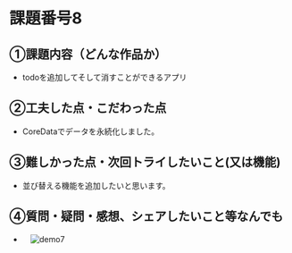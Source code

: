 # 課題番号8

## ①課題内容（どんな作品か）
- todoを追加してそして消すことができるアプリ

## ②工夫した点・こだわった点
- CoreDataでデータを永続化しました。

## ③難しかった点・次回トライしたいこと(又は機能)
-  並び替える機能を追加したいと思います。


## ④質問・疑問・感想、シェアしたいこと等なんでも
- 　![demo7](https://user-images.githubusercontent.com/85817557/215336250-6d0e1c75-60a9-4525-8ea3-db65cd6c817d.gif)

